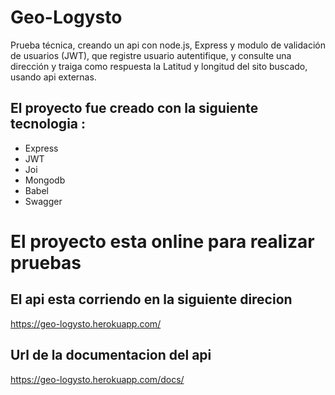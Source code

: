# Geo-Logysto
Prueba técnica, creando un api con node.js, Express y modulo de validación de usuarios (JWT),  que registre usuario autentifique, y consulte una dirección y traiga como respuesta la Latitud y longitud del sito buscado, usando api externas. 

## El proyecto fue creado con la siguiente tecnologia :

- Express
- JWT
- Joi
- Mongodb
- Babel
- Swagger



# El proyecto esta online para realizar pruebas

## El api esta corriendo en la siguiente direcion
https://geo-logysto.herokuapp.com/

## Url de la documentacion del api
https://geo-logysto.herokuapp.com/docs/


